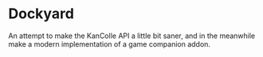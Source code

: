 
# Dockyard

An attempt to make the KanColle API a little bit saner,
and in the meanwhile make a modern implementation of a game companion addon.
